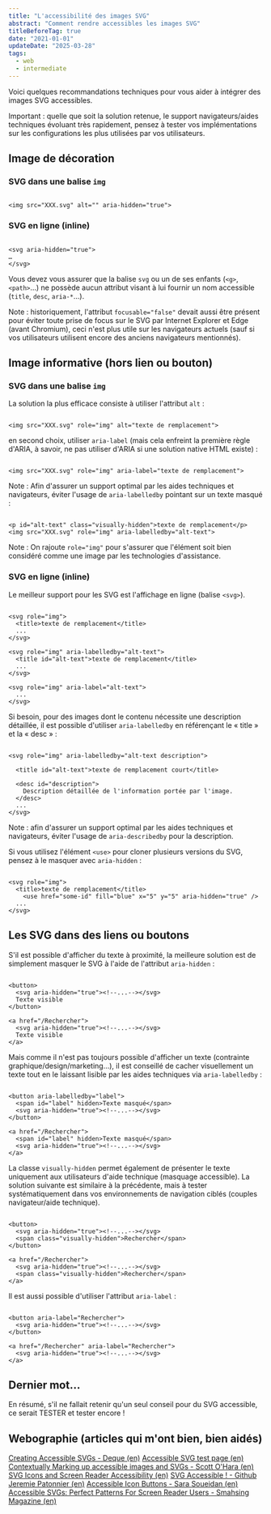 ```yaml
---
title: "L'accessibilité des images SVG"
abstract: "Comment rendre accessibles les images SVG"
titleBeforeTag: true
date: "2021-01-01"
updateDate: "2025-03-28"
tags:
  - web
  - intermediate
---
```

Voici quelques recommandations techniques pour vous aider à intégrer des images SVG accessibles.

Important : quelle que soit la solution retenue, le support navigateurs/aides techniques évoluant très rapidement, pensez à tester vos implémentations sur les configurations les plus utilisées par vos utilisateurs.

## Image de décoration

### SVG dans une balise `img`
<pre><code class="html" title="html">
&lt;img src="XXX.svg" alt="" aria-hidden="true"&gt;
</code></pre>


### SVG en ligne (inline)
<pre><code class="html" title="html">
&lt;svg aria-hidden="true"&gt;
…
&lt;/svg&gt;
</code></pre>

Vous devez vous assurer que la balise `svg` ou un de ses enfants (`<g>`, `<path>`…) ne possède aucun attribut visant à lui fournir un nom accessible (`title`, `desc`, `aria-*`…).

Note : historiquement, l'attribut `focusable="false"` devait aussi être présent pour éviter toute prise de focus sur le SVG par Internet Explorer et Edge (avant Chromium), ceci n'est plus utile sur les navigateurs actuels (sauf si vos utilisateurs utilisent encore des anciens navigateurs mentionnés).


## Image informative (hors lien ou bouton)

### SVG dans une balise `img`

La solution la plus efficace consiste à utiliser l'attribut `alt` :

<pre><code class="html" title="html">
&lt;img src="XXX.svg" role="img" alt="texte de remplacement"&gt;
</code></pre>

en second choix, utiliser `aria-label` (mais cela enfreint la première règle d'ARIA, à savoir, ne pas utiliser d'ARIA si une solution native HTML existe) :

<pre><code class="html" title="html">
&lt;img src="XXX.svg" role="img" aria-label="texte de remplacement"&gt;
</code></pre>

Note : Afin d'assurer un support optimal par les aides techniques et navigateurs, éviter l'usage de `aria-labelledby` pointant sur un texte masqué :

<pre><code class="html" title="html">
&lt;p id="alt-text" class="visually-hidden">texte de remplacement&lt;/p&gt;
&lt;img src="XXX.svg" role="img" aria-labelledby="alt-text"&gt;
</code></pre>

Note : On rajoute `role="img"` pour s'assurer que l'élément soit bien considéré comme une image par les technologies d'assistance.


### SVG en ligne (inline)

Le meilleur support pour les SVG est l'affichage en ligne (balise `<svg>`).

<pre><code class="html" title="html">
&lt;svg role="img"&gt;
  &lt;title&gt;texte de remplacement&lt;/title&gt;
  ...
&lt;/svg&gt;

&lt;svg role="img" aria-labelledby="alt-text"&gt;
  &lt;title id="alt-text">texte de remplacement&lt;/title&gt;
  ...
&lt;/svg&gt;

&lt;svg role="img" aria-label="alt-text"&gt;
  ...
&lt;/svg&gt;
</code></pre>

Si besoin, pour des images dont le contenu nécessite une description détaillée, il est possible d'utiliser `aria-labelledby` en référençant le « title » et la « desc » :

<pre><code class="html" title="html">
&lt;svg role="img" aria-labelledby="alt-text description"&gt;

  &lt;title id="alt-text"&gt;texte de remplacement court&lt;/title&gt;

  &lt;desc id="description"&gt;
    Description détaillée de l'information portée par l'image.
  &lt;/desc&gt;
  ...
&lt;/svg&gt;
</code></pre>

Note : afin d'assurer un support optimal par les aides techniques et navigateurs, éviter l'usage de `aria-describedby` pour la description.


Si vous utilisez l'élément `<use>` pour cloner plusieurs versions du SVG, pensez à le masquer avec `aria-hidden` :

<pre><code class="html" title="html">
&lt;svg role="img"&gt;
  &lt;title&gt;texte de remplacement&lt;/title&gt;
    &lt;use href="some-id" fill="blue" x="5" y="5" aria-hidden="true" /&gt;
  ...
&lt;/svg&gt;
</code></pre>


## Les SVG dans des liens ou boutons

S'il est possible d'afficher du texte à proximité, la meilleure solution est de simplement masquer le SVG à l'aide de l'attribut `aria-hidden` :

<pre><code class="html" title="html">
&lt;button&gt;
  &lt;svg aria-hidden="true"&gt;&lt;!--...--&gt;&lt;/svg&gt;
  Texte visible
&lt;/button&gt;

&lt;a href="/Rechercher"&gt;
  &lt;svg aria-hidden="true"&gt;&lt;!--...--&gt;&lt;/svg&gt;
  Texte visible
&lt;/a&gt;
</code></pre>

Mais comme il n'est pas toujours possible d'afficher un texte (contrainte graphique/design/marketing…), il est conseillé de cacher visuellement un texte tout en le laissant lisible par les aides techniques via `aria-labelledby` :

<pre><code class="html" title="html">
&lt;button aria-labelledby="label"&gt; 
  &lt;span id="label" hidden&gt;Texte masqué&lt;/span&gt;
  &lt;svg aria-hidden="true"&gt;&lt;!--...--&gt;&lt;/svg&gt;
&lt;/button&gt; 

&lt;a href="/Rechercher"&gt;
  &lt;span id="label" hidden&gt;Texte masqué&lt;/span&gt;
  &lt;svg aria-hidden="true"&gt;&lt;!--...--&gt;&lt;/svg&gt;
&lt;/a&gt;
</code></pre>

La classe `visually-hidden` permet également de présenter le texte uniquement aux utilisateurs d'aide technique (masquage accessible). 
La solution suivante est similaire à la précédente, mais à tester systématiquement dans vos environnements de navigation ciblés (couples navigateur/aide technique).

<pre><code class="html" title="html">
&lt;button&gt;
  &lt;svg aria-hidden="true"&gt;&lt;!--...--&gt;&lt;/svg&gt;
  &lt;span class="visually-hidden"&gt;Rechercher&lt;/span&gt;
&lt;/button&gt;

&lt;a href="/Rechercher"&gt;
  &lt;svg aria-hidden="true"&gt;&lt;!--...--&gt;&lt;/svg&gt;
  &lt;span class="visually-hidden"&gt;Rechercher&lt;/span&gt;
&lt;/a&gt;
</code></pre>

Il est aussi possible d'utiliser l'attribut `aria-label` :

<pre><code class="html" title="html">
&lt;button aria-label="Rechercher"&gt;
  &lt;svg aria-hidden="true"&gt;&lt;!--...--&gt;&lt;/svg&gt;
&lt;/button&gt;

&lt;a href="/Rechercher" aria-label="Rechercher"&gt;
  &lt;svg aria-hidden="true"&gt;&lt;!--...--&gt;&lt;/svg&gt;
&lt;/a&gt;
</code></pre>

## Dernier mot…

En résumé, s'il ne fallait retenir qu'un seul conseil pour du SVG accessible, ce serait TESTER et tester encore !

## Webographie (articles qui m'ont bien, bien aidés)

<a href="https://www.deque.com/blog/creating-accessible-svgs/" hreflang="en">Creating Accessible SVGs - Deque (en)</a>
<a href="https://weboverhauls.github.io/demos/svg/" hreflang="en">Accessible SVG test page (en)</a>
<a href="https://www.scottohara.me/blog/2019/05/22/contextual-images-svgs-and-a11y.html" hreflang="en">Contextually Marking up accessible images and SVGs - Scott O'Hara (en)</a>
<a href="https://www.slideshare.net/webaxe/svg-icons-and-screen-reader-accessibility" hreflang="en">SVG Icons and Screen Reader Accessibility (en)</a>
<a href="https://github.com/JeremiePat/svg-accessible/blob/master/slides.md">SVG Accessible ! - Github Jeremie Patonnier (en)</a>
<a href="https://www.sarasoueidan.com/blog/accessible-icon-buttons/" hreflang="en">Accessible Icon Buttons - Sara Soueidan (en)</a>
<a href="https://www.smashingmagazine.com/2021/05/accessible-svg-patterns-comparison/" hreflang="en">Accessible SVGs: Perfect Patterns For Screen Reader Users - Smahsing Magazine (en)</a>
